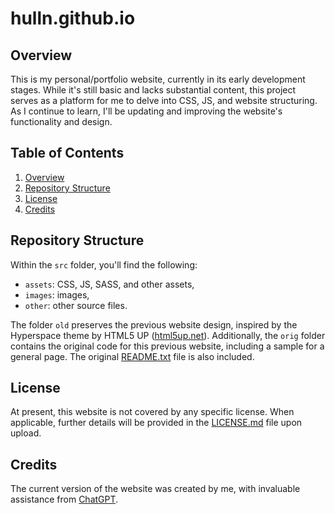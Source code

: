 # hulln.github.io

## Overview
This is my personal/portfolio website, currently in its early development stages. While it's still basic and lacks substantial content, this project serves as a platform for me to delve into CSS, JS, and website structuring. As I continue to learn, I'll be updating and improving the website's functionality and design.

## Table of Contents
1. [Overview](#overview)
2. [Repository Structure](#repository-structure)
3. [License](#license)
4. [Credits](#credits)

## Repository Structure

Within the `src` folder, you'll find the following:
- `assets`: CSS, JS, SASS, and other assets,
- `images`: images,
- `other`: other source files.

The folder `old` preserves the previous website design, inspired by the Hyperspace theme by HTML5 UP ([html5up.net](https://html5up.net)). Additionally, the `orig` folder contains the original code for this previous website, including a sample for a general page. The original [README.txt](orig/README.txt) file is also included.

## License

At present, this website is not covered by any specific license. When applicable, further details will be provided in the [LICENSE.md](LICENSE.md) file upon upload.

## Credits

The current version of the website was created by me, with invaluable assistance from [ChatGPT](https://chat.openai.com/).
